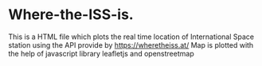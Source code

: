 # Where-the-ISS-is.

This is a HTML file which plots the real time location of International Space station using the API provide by https://wheretheiss.at/
Map is plotted with the help of javascript library leafletjs and openstreetmap
